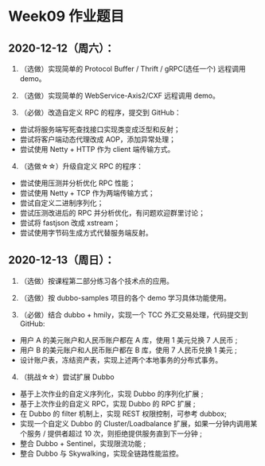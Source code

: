 # Week09 作业题目

## 2020-12-12（周六）：

1. （选做）实现简单的 Protocol Buffer / Thrift / gRPC(选任一个) 远程调用 demo。

2. （选做）实现简单的 WebService-Axis2/CXF 远程调用 demo。

3. （必做）改造自定义 RPC 的程序，提交到 GitHub：

- 尝试将服务端写死查找接口实现类变成泛型和反射；
- 尝试将客户端动态代理改成 AOP，添加异常处理；
- 尝试使用 Netty + HTTP 作为 client 端传输方式。

4. （选做☆☆）升级自定义 RPC 的程序：

- 尝试使用压测并分析优化 RPC 性能；
- 尝试使用 Netty + TCP 作为两端传输方式；
- 尝试自定义二进制序列化；
- 尝试压测改进后的 RPC 并分析优化，有问题欢迎群里讨论；
- 尝试将 fastjson 改成 xstream；
- 尝试使用字节码生成方式代替服务端反射。


## 2020-12-13（周日）：

1. （选做）按课程第二部分练习各个技术点的应用。

2. （选做）按 dubbo-samples 项目的各个 demo 学习具体功能使用。

3. （必做）结合 dubbo + hmily，实现一个 TCC 外汇交易处理，代码提交到 GitHub:

- 用户 A 的美元账户和人民币账户都在 A 库，使用 1 美元兑换 7 人民币 ;
- 用户 B 的美元账户和人民币账户都在 B 库，使用 7 人民币兑换 1 美元 ;
- 设计账户表，冻结资产表，实现上述两个本地事务的分布式事务。

4. （挑战☆☆）尝试扩展 Dubbo

- 基于上次作业的自定义序列化，实现 Dubbo 的序列化扩展 ;
- 基于上次作业的自定义 RPC，实现 Dubbo 的 RPC 扩展 ;
- 在 Dubbo 的 filter 机制上，实现 REST 权限控制，可参考 dubbox;
- 实现一个自定义 Dubbo 的 Cluster/Loadbalance 扩展，如果一分钟内调用某个服务 / 提供者超过 10 次，则拒绝提供服务直到下一分钟 ;
- 整合 Dubbo + Sentinel，实现限流功能 ;
- 整合 Dubbo 与 Skywalking，实现全链路性能监控。